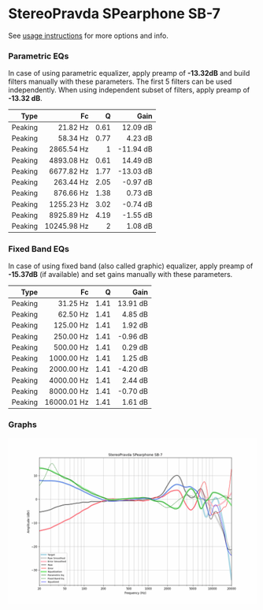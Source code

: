 # StereoPravda SPearphone SB-7
See [usage instructions](https://github.com/jaakkopasanen/AutoEq#usage) for more options and info.

### Parametric EQs
In case of using parametric equalizer, apply preamp of **-13.32dB** and build filters manually
with these parameters. The first 5 filters can be used independently.
When using independent subset of filters, apply preamp of **-13.32 dB**.

| Type    | Fc          |    Q | Gain      |
|--------:|------------:|-----:|----------:|
| Peaking | 21.82 Hz    | 0.61 | 12.09 dB  |
| Peaking | 58.34 Hz    | 0.77 | 4.23 dB   |
| Peaking | 2865.54 Hz  | 1    | -11.94 dB |
| Peaking | 4893.08 Hz  | 0.61 | 14.49 dB  |
| Peaking | 6677.82 Hz  | 1.77 | -13.03 dB |
| Peaking | 263.44 Hz   | 2.05 | -0.97 dB  |
| Peaking | 876.66 Hz   | 1.38 | 0.73 dB   |
| Peaking | 1255.23 Hz  | 3.02 | -0.74 dB  |
| Peaking | 8925.89 Hz  | 4.19 | -1.55 dB  |
| Peaking | 10245.98 Hz | 2    | 1.08 dB   |

### Fixed Band EQs
In case of using fixed band (also called graphic) equalizer, apply preamp of **-15.37dB**
(if available) and set gains manually with these parameters.

| Type    | Fc          |    Q | Gain     |
|--------:|------------:|-----:|---------:|
| Peaking | 31.25 Hz    | 1.41 | 13.91 dB |
| Peaking | 62.50 Hz    | 1.41 | 4.85 dB  |
| Peaking | 125.00 Hz   | 1.41 | 1.92 dB  |
| Peaking | 250.00 Hz   | 1.41 | -0.96 dB |
| Peaking | 500.00 Hz   | 1.41 | 0.29 dB  |
| Peaking | 1000.00 Hz  | 1.41 | 1.25 dB  |
| Peaking | 2000.00 Hz  | 1.41 | -4.20 dB |
| Peaking | 4000.00 Hz  | 1.41 | 2.44 dB  |
| Peaking | 8000.00 Hz  | 1.41 | -0.70 dB |
| Peaking | 16000.01 Hz | 1.41 | 1.61 dB  |

### Graphs
![](./StereoPravda%20SPearphone%20SB-7.png)